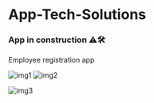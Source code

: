 # App-Tech-Solutions 

### App in construction ⚠🛠

Employee registration app

![img1](https://github.com/felipesllopes/App-Tech-Solutions/assets/99768939/6ebab563-1410-4309-99bc-c6b65586ebd1)
![img2](https://github.com/felipesllopes/App-Tech-Solutions/assets/99768939/3d494a86-55d2-4e13-9d13-6edc6a2c35fc)

![img3](https://github.com/felipesllopes/App-Tech-Solutions/assets/99768939/646fce87-77fb-449c-a7a3-07ada7544cd2)
